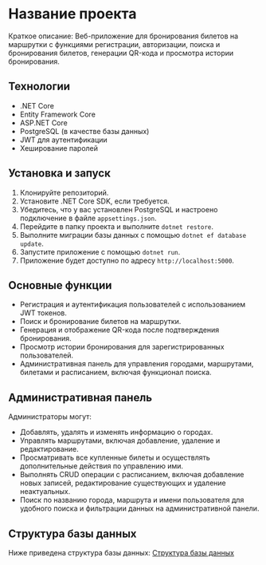 # Название проекта

Краткое описание: Веб-приложение для бронирования билетов на маршрутки с функциями регистрации, авторизации, поиска и бронирования билетов, генерации QR-кода и просмотра истории бронирования.

## Технологии

- .NET Core
- Entity Framework Core
- ASP.NET Core
- PostgreSQL (в качестве базы данных)
- JWT для аутентификации
- Хеширование паролей

## Установка и запуск

1. Клонируйте репозиторий.
2. Установите .NET Core SDK, если требуется.
3. Убедитесь, что у вас установлен PostgreSQL и настроено подключение в файле `appsettings.json`.
4. Перейдите в папку проекта и выполните `dotnet restore`.
5. Выполните миграции базы данных с помощью `dotnet ef database update`.
6. Запустите приложение с помощью `dotnet run`.
7. Приложение будет доступно по адресу `http://localhost:5000`.

## Основные функции

- Регистрация и аутентификация пользователей с использованием JWT токенов.
- Поиск и бронирование билетов на маршрутки.
- Генерация и отображение QR-кода после подтверждения бронирования.
- Просмотр истории бронирования для зарегистрированных пользователей.
- Административная панель для управления городами, маршрутами, билетами и расписанием, включая функционал поиска.

## Административная панель

Администраторы могут:
- Добавлять, удалять и изменять информацию о городах.
- Управлять маршрутами, включая добавление, удаление и редактирование.
- Просматривать все купленные билеты и осуществлять дополнительные действия по управлению ими.
- Выполнять CRUD операции с расписанием, включая добавление новых записей, редактирование существующих и удаление неактуальных.
- Поиск по названию города, маршрута и имени пользователя для удобного поиска и фильтрации данных на административной панели.
  
## Структура базы данных

Ниже приведена структура базы данных:
[Структура базы данных](https://github.com/Rakhmonberdiev/Diplom/blob/master/Baza.drawio.png)
